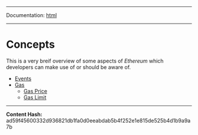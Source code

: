 -----

Documentation: [html](https://docs-beta.ethers.io/)

-----


Concepts
========


This is a very breif overview of some aspects of *Ethereum*
which developers can make use of or should be aware of.


* [Events](events)
* [Gas](gas)
  * [Gas Price](gas)
  * [Gas Limit](gas)



-----
**Content Hash:** ad59f45600332d936821db1fa0d0eeabdab5b4f252e1e815de525b4d1b9a9a7b